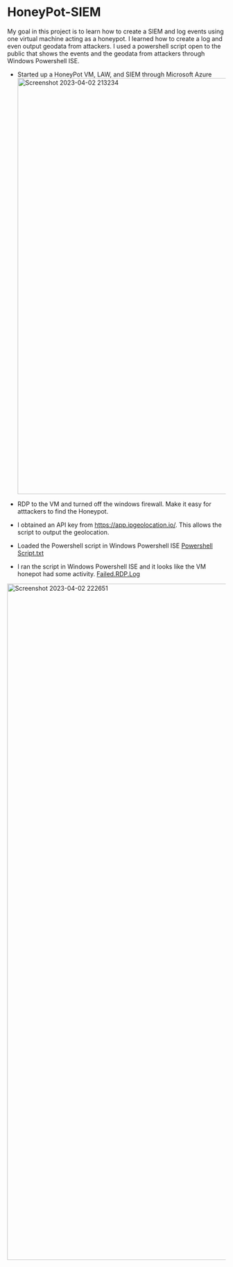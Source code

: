 # HoneyPot-SIEM
My goal in this project is to learn how to create a SIEM and log events using one virtual machine acting as a honeypot. I learned how to create a log and even output geodata from attackers. I used a powershell script open to the public that shows the events and the geodata from attackers through Windows Powershell ISE. 
- <h> Started up a HoneyPot VM, LAW, and SIEM through Microsoft Azure<img width="958" alt="Screenshot 2023-04-02 213234" src="https://user-images.githubusercontent.com/129632324/229392330-fdb770b0-06ba-412d-83a4-0ee5dcfbff85.png">

- <h> RDP to the VM and turned off the windows firewall. Make it easy for atttackers to find the Honeypot.
- <h> I obtained an API key from https://app.ipgeolocation.io/. This allows the script to output the geolocation.  
- <h> Loaded the Powershell script in Windows Powershell ISE [Powershell Script.txt](https://github.com/JeffreyMartin2000/Beginner-SIEM/files/11134176/Powershell.Script.txt)
- <h> I ran the script in Windows Powershell ISE and it looks like the VM honepot had some activity.
[Failed.RDP.Log](https://github.com/JeffreyMartin2000/Beginner-SIEM/files/11134185/Failed.RDP.Log)
<img width="1557" alt="Screenshot 2023-04-02 222651" src="https://user-images.githubusercontent.com/129632324/229397868-381f071d-f28f-4078-b5cf-805dfa45717c.png">

